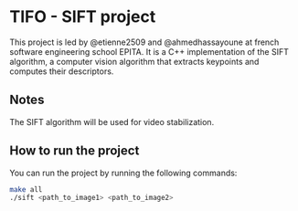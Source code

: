 # TIFO - SIFT project

This project is led by @etienne2509 and @ahmedhassayoune at french software engineering school EPITA.
It is a C++ implementation of the SIFT algorithm, a computer vision algorithm that extracts keypoints and computes their descriptors.

## Notes

The SIFT algorithm will be used for video stabilization.

## How to run the project

You can run the project by running the following commands:

```bash
make all
./sift <path_to_image1> <path_to_image2>
```
